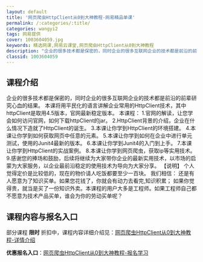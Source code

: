 ```yaml
---
layout: default
title: '网页爬虫HttpClient从0到大神教程-网易精品单课'
permalink: /:categories/:title/
categories: wangyi2
tags: 网易提供
cover: 1003604059.jpg
keywords: 精选网课,网易云课堂,网页爬虫HttpClient从0到大神教程
description: "企业的很多技术都是保密的，同时企业的很多互联网企业的技术都是前沿的前辈研究心血的结果。本课将用平民化的语言讲解企业常用的HttpClient技术，其中httpClient是取用4.5版本，官"
classid: 1003604059
---
```


## 课程介绍

企业的很多技术都是保密的，同时企业的很多互联网企业的技术都是前沿的前辈研究心血的结果。
本课将用平民化的语言讲解企业常用的HttpClient技术，其中httpClient是取用4.5版本，官网最新稳定版本。
本课程：
1.官网的解读，让您学会如何访问官网，如何下载httpClient的jar。
2.HttpClient背景的介绍，企业在什么情况下造就了HttpClient的诞生。
3.本课让你学到HttpClient的环境搭建。
4.本课让你学到如何获取网页中任意的元素。
5.本课让你学到如何在企业中进行单元测试，使用的Junit4最新的版本。
6.本课让你学到Junit4的入门到上手。
7.本课让你学到HttpClient的实战案例。
8.本课让你学到网页爬虫，获取ip等实用技术。
9.感谢您的捧场和鼓励，后续将继续为大家带你企业的最新实用技术，以市场的启蒙为大家服务，以企业最前沿稳定的使用技术为导向为大家分享。
【说明】
       个人觉得定价是比较低的，现在的物价请人吃饭都要至少一百块。 我们相信：
     还是有人愿意为了知识买单。如果您花钱了，你就会有动力去看完,知识积累；
     如果你觉得贵，就当是买了一份知识外卖。本课程的用户大多是工程师。如果工程师自己都不愿意为技术产品买单，谁会为你的劳动买单呢？

## 课程内容与报名入口

部分课程 **限时** 折扣中，课程内容详细介绍见：[网页爬虫HttpClient从0到大神教程-详情介绍](https://study.163.com/course/introduction/1003604059.htm?share=1&shareId=1025206652&utm_campaign=share&utm_medium=iphoneShare&utm_source=&utm_u=1025206652)

**优惠报名入口**：[网页爬虫HttpClient从0到大神教程-报名学习](https://study.163.com/course/introduction/1003604059.htm?share=1&shareId=1025206652&utm_campaign=share&utm_medium=iphoneShare&utm_source=&utm_u=1025206652)

